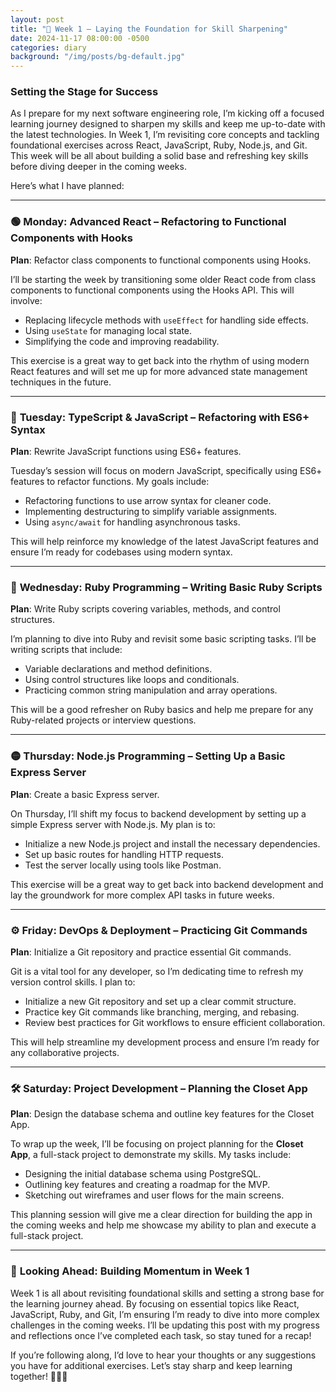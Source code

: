 ```yaml
---
layout: post
title: "🚀 Week 1 – Laying the Foundation for Skill Sharpening"
date: 2024-11-17 08:00:00 -0500
categories: diary
background: "/img/posts/bg-default.jpg"
---
```


### Setting the Stage for Success

As I prepare for my next software engineering role, I’m kicking off a focused learning journey designed to sharpen my skills and keep me up-to-date with the latest technologies. In Week 1, I’m revisiting core concepts and tackling foundational exercises across React, JavaScript, Ruby, Node.js, and Git. This week will be all about building a solid base and refreshing key skills before diving deeper in the coming weeks.

Here’s what I have planned:

---

### 🟢 **Monday: Advanced React – Refactoring to Functional Components with Hooks**

**Plan**: Refactor class components to functional components using Hooks.

I’ll be starting the week by transitioning some older React code from class components to functional components using the Hooks API. This will involve:

- Replacing lifecycle methods with `useEffect` for handling side effects.
- Using `useState` for managing local state.
- Simplifying the code and improving readability.

This exercise is a great way to get back into the rhythm of using modern React features and will set me up for more advanced state management techniques in the future.

---

### 🔵 **Tuesday: TypeScript & JavaScript – Refactoring with ES6+ Syntax**

**Plan**: Rewrite JavaScript functions using ES6+ features.

Tuesday’s session will focus on modern JavaScript, specifically using ES6+ features to refactor functions. My goals include:

- Refactoring functions to use arrow syntax for cleaner code.
- Implementing destructuring to simplify variable assignments.
- Using `async/await` for handling asynchronous tasks.

This will help reinforce my knowledge of the latest JavaScript features and ensure I’m ready for codebases using modern syntax.

---

### 🔴 **Wednesday: Ruby Programming – Writing Basic Ruby Scripts**

**Plan**: Write Ruby scripts covering variables, methods, and control structures.

I’m planning to dive into Ruby and revisit some basic scripting tasks. I’ll be writing scripts that include:

- Variable declarations and method definitions.
- Using control structures like loops and conditionals.
- Practicing common string manipulation and array operations.

This will be a good refresher on Ruby basics and help me prepare for any Ruby-related projects or interview questions.

---

### 🟡 **Thursday: Node.js Programming – Setting Up a Basic Express Server**

**Plan**: Create a basic Express server.

On Thursday, I’ll shift my focus to backend development by setting up a simple Express server with Node.js. My plan is to:

- Initialize a new Node.js project and install the necessary dependencies.
- Set up basic routes for handling HTTP requests.
- Test the server locally using tools like Postman.

This exercise will be a great way to get back into backend development and lay the groundwork for more complex API tasks in future weeks.

---

### ⚙️ **Friday: DevOps & Deployment – Practicing Git Commands**

**Plan**: Initialize a Git repository and practice essential Git commands.

Git is a vital tool for any developer, so I’m dedicating time to refresh my version control skills. I plan to:

- Initialize a new Git repository and set up a clear commit structure.
- Practice key Git commands like branching, merging, and rebasing.
- Review best practices for Git workflows to ensure efficient collaboration.

This will help streamline my development process and ensure I’m ready for any collaborative projects.

---

### 🛠️ **Saturday: Project Development – Planning the Closet App**

**Plan**: Design the database schema and outline key features for the Closet App.

To wrap up the week, I’ll be focusing on project planning for the **Closet App**, a full-stack project to demonstrate my skills. My tasks include:

- Designing the initial database schema using PostgreSQL.
- Outlining key features and creating a roadmap for the MVP.
- Sketching out wireframes and user flows for the main screens.

This planning session will give me a clear direction for building the app in the coming weeks and help me showcase my ability to plan and execute a full-stack project.

---

### 📅 **Looking Ahead: Building Momentum in Week 1**

Week 1 is all about revisiting foundational skills and setting a strong base for the learning journey ahead. By focusing on essential topics like React, JavaScript, Ruby, and Git, I’m ensuring I’m ready to dive into more complex challenges in the coming weeks. I’ll be updating this post with my progress and reflections once I’ve completed each task, so stay tuned for a recap!

If you’re following along, I’d love to hear your thoughts or any suggestions you have for additional exercises. Let’s stay sharp and keep learning together! 💪🏽✨
